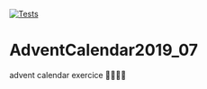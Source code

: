 
[![Tests](https://github.com/menoret-allan/AdventCalendar2019_07/workflows/Run%20F%23%20tests/badge.svg)](https://github.com/menoret-allan/AdventCalendar2019_07/actions)

# AdventCalendar2019_07

advent calendar exercice 🤶🎅🎄🎁
